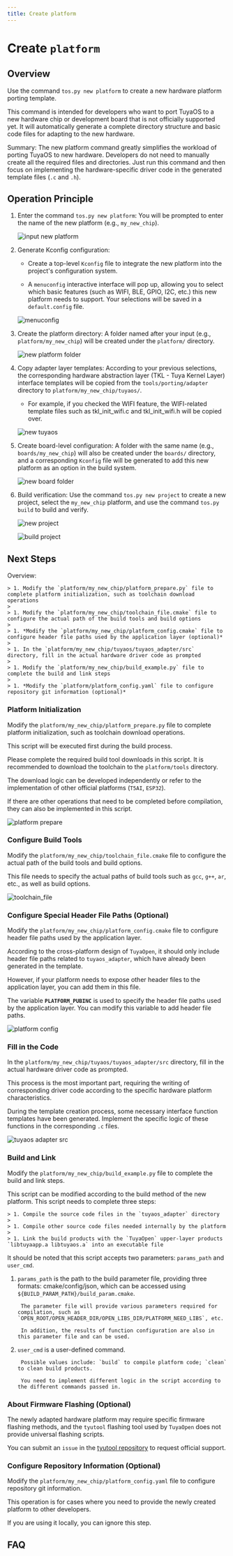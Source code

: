 ```yaml
---
title: Create platform
---
```


# Create `platform`

## Overview

Use the command `tos.py new platform` to create a new hardware platform porting template.

This command is intended for developers who want to port TuyaOS to a new hardware chip or development board that is not officially supported yet. It will automatically generate a complete directory structure and basic code files for adapting to the new hardware.

Summary: The new platform command greatly simplifies the workload of porting TuyaOS to new hardware. Developers do not need to manually create all the required files and directories. Just run this command and then focus on implementing the hardware-specific driver code in the generated template files (`.c` and `.h`).

## Operation Principle

1. Enter the command `tos.py new platform`: You will be prompted to enter the name of the new platform (e.g., `my_new_chip`).

    ![input new platform](../images/new-platform/new-platform-input.png)

1. Generate Kconfig configuration:

    * Create a top-level `Kconfig` file to integrate the new platform into the project's configuration system.

    * A `menuconfig` interactive interface will pop up, allowing you to select which basic features (such as WIFI, BLE, GPIO, I2C, etc.) this new platform needs to support. Your selections will be saved in a `default.config` file.

    ![menuconfig](../images/new-platform/new-platform-menu.png)

1. Create the platform directory: A folder named after your input (e.g., `platform/my_new_chip`) will be created under the `platform/` directory.

    ![new platform folder](../images/new-platform/new-platform-filelist.png)

1. Copy adapter layer templates: According to your previous selections, the corresponding hardware abstraction layer (TKL - Tuya Kernel Layer) interface templates will be copied from the `tools/porting/adapter` directory to `platform/my_new_chip/tuyaos/`.

    * For example, if you checked the WIFI feature, the WIFI-related template files such as tkl_init_wifi.c and tkl_init_wifi.h will be copied over.

    ![new tuyaos](../images/new-platform/new-platform-generate.png)

1. Create board-level configuration: A folder with the same name (e.g., `boards/my_new_chip`) will also be created under the `boards/` directory, and a corresponding `Kconfig` file will be generated to add this new platform as an option in the build system.

    ![new board folder](../images/new-platform/new-platform-filelist2.png)

1. Build verification: Use the command `tos.py new project` to create a new project, select the `my_new_chip` platform, and use the command `tos.py build` to build and verify.

    ![new project](../images/new-platform/new-platform-build.png)

    ![build project](../images/new-platform/new-platform-build2.png)

## Next Steps

Overview:

    > 1. Modify the `platform/my_new_chip/platform_prepare.py` file to complete platform initialization, such as toolchain download operations
    >
    > 1. Modify the `platform/my_new_chip/toolchain_file.cmake` file to configure the actual path of the build tools and build options
    >
    > 1. *Modify the `platform/my_new_chip/platform_config.cmake` file to configure header file paths used by the application layer (optional)*
    >
    > 1. In the `platform/my_new_chip/tuyaos/tuyaos_adapter/src` directory, fill in the actual hardware driver code as prompted
    >
    > 1. Modify the `platform/my_new_chip/build_example.py` file to complete the build and link steps
    >
    > 1. *Modify the `platform/platform_config.yaml` file to configure repository git information (optional)*

### Platform Initialization

Modify the `platform/my_new_chip/platform_prepare.py` file to complete platform initialization, such as toolchain download operations.

This script will be executed first during the build process.

Please complete the required build tool downloads in this script. It is recommended to download the toolchain to the `platform/tools` directory.

The download logic can be developed independently or refer to the implementation of other official platforms (`T5AI`, `ESP32`).

If there are other operations that need to be completed before compilation, they can also be implemented in this script.

![platform prepare](../images/new-platform/new-platform-prepare.png)

### Configure Build Tools

Modify the `platform/my_new_chip/toolchain_file.cmake` file to configure the actual path of the build tools and build options.

This file needs to specify the actual paths of build tools such as `gcc`, `g++`, `ar`, etc., as well as build options.

![toolchain_file](../images/new-platform/new-platform-toolchain.png)

### Configure Special Header File Paths (Optional)

Modify the `platform/my_new_chip/platform_config.cmake` file to configure header file paths used by the application layer.

According to the cross-platform design of `TuyaOpen`, it should only include header file paths related to `tuyaos_adapter`, which have already been generated in the template.

However, if your platform needs to expose other header files to the application layer, you can add them in this file.

The variable **`PLATFORM_PUBINC`** is used to specify the header file paths used by the application layer. You can modify this variable to add header file paths.

![platform config](../images/new-platform/new-platform-config.png)

### Fill in the Code

In the `platform/my_new_chip/tuyaos/tuyaos_adapter/src` directory, fill in the actual hardware driver code as prompted.

This process is the most important part, requiring the writing of corresponding driver code according to the specific hardware platform characteristics.

During the template creation process, some necessary interface function templates have been generated. Implement the specific logic of these functions in the corresponding `.c` files.

![tuyaos adapter src](../images/new-platform/new-platform-src.png)

### Build and Link

Modify the `platform/my_new_chip/build_example.py` file to complete the build and link steps.

This script can be modified according to the build method of the new platform. This script needs to complete three steps:

    > 1. Compile the source code files in the `tuyaos_adapter` directory
    >
    > 1. Compile other source code files needed internally by the platform
    >
    > 1. Link the build products with the `TuyaOpen` upper-layer products `libtuyaapp.a libtuyaos.a` into an executable file

It should be noted that this script accepts two parameters: `params_path` and `user_cmd`.

1. `params_path` is the path to the build parameter file, providing three formats: cmake/config/json, which can be accessed using `${BUILD_PARAM_PATH}/build_param.cmake`.

        The parameter file will provide various parameters required for compilation, such as `OPEN_ROOT/OPEN_HEADER_DIR/OPEN_LIBS_DIR/PLATFORM_NEED_LIBS`, etc.

        In addition, the results of function configuration are also in this parameter file and can be used.

1. `user_cmd` is a user-defined command.

        Possible values include: `build` to compile platform code; `clean` to clean build products.

        You need to implement different logic in the script according to the different commands passed in.

### About Firmware Flashing (Optional)

The newly adapted hardware platform may require specific firmware flashing methods, and the `tyutool` flashing tool used by `TuyaOpen` does not provide universal flashing scripts.

You can submit an `issue` in the [tyutool repository](https://github.com/tuya/tyutool) to request official support.

### Configure Repository Information (Optional)

Modify the `platform/my_new_chip/platform_config.yaml` file to configure repository git information.

This operation is for cases where you need to provide the newly created platform to other developers.

If you are using it locally, you can ignore this step.

## FAQ
